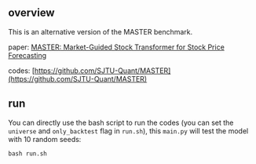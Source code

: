 ## overview
This is an alternative version of the MASTER benchmark. 

paper: [MASTER: Market-Guided Stock Transformer for Stock Price Forecasting](https://arxiv.org/abs/2312.15235) 

codes: [https://github.com/SJTU-Quant/MASTER](https://github.com/SJTU-Quant/MASTER)

## run
You can directly use the bash script to run the codes (you can set the `universe` and `only_backtest` flag in `run.sh`), this `main.py` will test the model with 10 random seeds:
```
bash run.sh
```
<!-- or you can just directly use `qrun` tp run the codes (note that you should modify your `qlib`, since we add or modify some files in `qlib/contrib/data/dataset.py`, `qlib/data/dataset/__init__.py`, `qlib/data/dataset/processor.py` and `qlib/contrib/model/pytorch_master.py`):
```
qrun workflow_config_master_Alpha158.yaml
``` -->